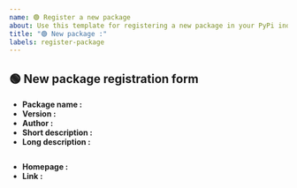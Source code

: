 ```yaml
---
name: 🟢 Register a new package
about: Use this template for registering a new package in your PyPi index.
title: "🟢 New package :"
labels: register-package
---
```


## 🟢 New package registration form

- **Package name :** <!-- The exact name of the package -->
- **Version :** <!-- Version of the package -->
- **Author :** <!-- Name of the author(s) of the package -->
- **Short description :** <!-- A 1 sentence, 1 line description of the package -->
- **Long description :** <!-- A longer description. For now only HTML is supported, please type in the box below -->
```html

```
- **Homepage :** <!-- The link to the github repository of the package -->
- **Link :** <!-- The link used for `pip`. For example, for a github-hosted package refered by the tag `v3.0.2`, it would be : git+https://github.com/huggingface/transformers@v3.0.2 -->
